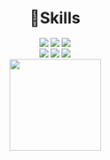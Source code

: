 <div align=center>
<h1>👊Skills</h1>
<img src="https://img.shields.io/badge/Python-3766AB?style=flat-square&logo=Python&logoColor=white"/></a>
<img src="https://img.shields.io/badge/C-A8B9CC?style=flat-square&logo=C&logoColor=black"/></a>
<img src="https://img.shields.io/badge/Java-57BCAD?style=flat-square&logo=Java&logoColor=white"/></a>
</br>
<img src="https://img.shields.io/badge/JavaScript-F7DF1E?style=flat-square&logo=JavaScript&logoColor=black"/></a>
<img src="https://img.shields.io/badge/Html-E34F26?style=flat-square&logo=Html&logoColor=black"/></a>
<img src="https://img.shields.io/badge/Arduino-00979D?style=flat-square&logo=Arduino&logoColor=white"/></a>
</br>
<img src="https://github-readme-stats.vercel.app/api?username=TaeKyung1130" height="165">
</div>

